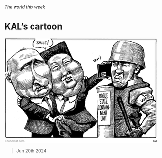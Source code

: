 ###### The world this week

# KAL’s cartoon 

#####  

![image](images/20240622_WWD000.png) 

> Jun 20th 2024 


